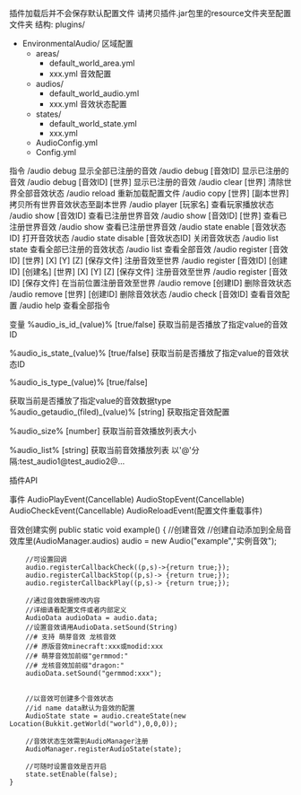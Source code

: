 插件加载后并不会保存默认配置文件
请拷贝插件.jar包里的resource文件夹至配置文件夹
结构:
plugins/
  - EnvironmentalAudio/
    区域配置
    - areas/
      - default_world_area.yml
      - xxx.yml
    音效配置
    - audios/
      - default_world_audio.yml
      - xxx.yml
    音效状态配置
    - states/
      - default_world_state.yml
      - xxx.yml
    - AudioConfig.yml
    - Config.yml

指令
/audio debug  显示全部已注册的音效
/audio debug  [音效ID]  显示已注册的音效
/audio debug  [音效ID]  [世界]  显示已注册的音效
/audio clear  [世界]  清除世界全部音效状态
/audio reload  重新加载配置文件
/audio copy  [世界]  [副本世界]  拷贝所有世界音效状态至副本世界
/audio player  [玩家名]  查看玩家播放状态
/audio show  [音效ID]  查看已注册世界音效
/audio show  [音效ID]  [世界]  查看已注册世界音效
/audio show  查看已注册世界音效
/audio state  enable  [音效状态ID]  打开音效状态
/audio state  disable  [音效状态ID]  关闭音效状态
/audio list  state  查看全部已注册的音效状态
/audio list  查看全部音效
/audio register  [音效ID]  [世界]  [X]  [Y]  [Z]  [保存文件]  注册音效至世界
/audio register  [音效ID]  [创建ID]  [创建名]  [世界]  [X]  [Y]  [Z]  [保存文件]  注册音效至世界
/audio register  [音效ID]  [保存文件]  在当前位置注册音效至世界
/audio remove  [创建ID]  删除音效状态
/audio remove  [世界]  [创建ID]  删除音效状态
/audio check  [音效ID]  查看音效配置
/audio help  查看全部指令

变量
%audio_is_id_(value)%
[true/false]
获取当前是否播放了指定value的音效ID

%audio_is_state_(value)%
[true/false]
获取当前是否播放了指定value的音效状态ID

%audio_is_type_(value)%
[true/false]

获取当前是否播放了指定value的音效数据type
%audio_getaudio_(filed)_(value)%
[string]
获取指定音效配置

%audio_size%
[number]
获取当前音效播放列表大小

%audio_list%
[string]
获取当前音效播放列表 以'@'分隔:test_audio1@test_audio2@...




插件API

事件
AudioPlayEvent(Cancellable)
AudioStopEvent(Cancellable)
AudioCheckEvent(Cancellable)
AudioReloadEvent(配置文件重载事件)

音效创建实例
    public static void example()
    {
        //创建音效
        //创建自动添加到全局音效库里(AudioManager.audios)
        audio = new Audio("example","实例音效");

        //可设置回调
        audio.registerCallbackCheck((p,s)->{return true;});
        audio.registerCallbackStop((p,s)-> {return true;});
        audio.registerCallbackPlay((p,s)-> {return true;});

        //通过音效数据修改内容
        //详细请看配置文件或者内部定义
        AudioData audioData = audio.data;
        //设置音效请用AudioData.setSound(String)
        //# 支持 萌芽音效 龙核音效
        //# 原版音效minecraft:xxx或modid:xxx
        //# 萌芽音效加前缀"germmod:"
        //# 龙核音效加前缀"dragon:"
        audioData.setSound("germmod:xxx");


        //以音效可创建多个音效状态
        //id name data默认为音效的配置
        AudioState state = audio.createState(new Location(Bukkit.getWorld("world"),0,0,0));

        //音效状态生效需到AudioManager注册
        AudioManager.registerAudioState(state);

        //可随时设置音效是否开启
        state.setEnable(false);
    }
